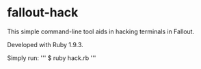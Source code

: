 # fallout-hack
This simple command-line tool aids in hacking terminals in Fallout.

Developed with Ruby 1.9.3.

Simply run:
'''
$ ruby hack.rb
'''